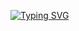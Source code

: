 [![Typing SVG](https://readme-typing-svg.demolab.com/?lines=Hello+There+!!!+I'm+Mohamad+Beigi;I'm+A+Junior+Java+Developer)](https://git.io/typing-svg)




